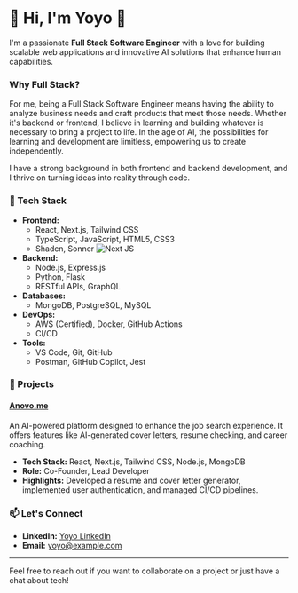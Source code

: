 
# 👋 Hi, I'm Yoyo 🌈

I'm a passionate **Full Stack Software Engineer** with a love for building scalable web applications and innovative AI solutions that enhance human capabilities.

### Why Full Stack?

For me, being a Full Stack Software Engineer means having the ability to analyze business needs and craft products that meet those needs. Whether it's backend or frontend, I believe in learning and building whatever is necessary to bring a project to life. In the age of AI, the possibilities for learning and development are limitless, empowering us to create independently.

I have a strong background in both frontend and backend development, and I thrive on turning ideas into reality through code.


### 🔧 Tech Stack

- **Frontend:** 
  - React, Next.js, Tailwind CSS
  - TypeScript, JavaScript, HTML5, CSS3
  - Shadcn,  Sonner
    ![Next JS](https://img.shields.io/badge/Next-black?style=for-the-badge&logo=next.js&logoColor=white)
- **Backend:** 
  - Node.js, Express.js
  - Python, Flask
  - RESTful APIs, GraphQL
- **Databases:** 
  - MongoDB, PostgreSQL, MySQL
- **DevOps:** 
  - AWS (Certified), Docker, GitHub Actions
  - CI/CD
- **Tools:** 
  - VS Code, Git, GitHub
  - Postman, GitHub Copilot, Jest

### 🌟 Projects

#### [Anovo.me](https://github.com/8horses/anovo-me)
An AI-powered platform designed to enhance the job search experience. It offers features like AI-generated cover letters, resume checking, and career coaching.

- **Tech Stack:** React, Next.js, Tailwind CSS, Node.js, MongoDB
- **Role:** Co-Founder, Lead Developer
- **Highlights:** Developed a resume and cover letter generator, implemented user authentication, and managed CI/CD pipelines.


### 📫 Let's Connect

- **LinkedIn:** [Yoyo LinkedIn](www.linkedin.com/in/yoyot)
- **Email:** [yoyo@example.com](mailto:ytia1010@gmail.com)

---

Feel free to reach out if you want to collaborate on a project or just have a chat about tech!

